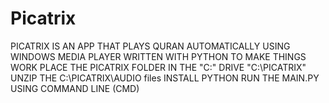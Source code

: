 # Picatrix
PICATRIX IS AN APP THAT PLAYS QURAN AUTOMATICALLY USING WINDOWS MEDIA PLAYER
WRITTEN WITH PYTHON 
TO MAKE THINGS WORK 
PLACE THE PICATRIX FOLDER IN THE "C:\" DRIVE   "C:\PICATRIX"
UNZIP THE C:\PICATRIX\AUDIO files
INSTALL PYTHON
RUN THE MAIN.PY USING COMMAND LINE (CMD)

